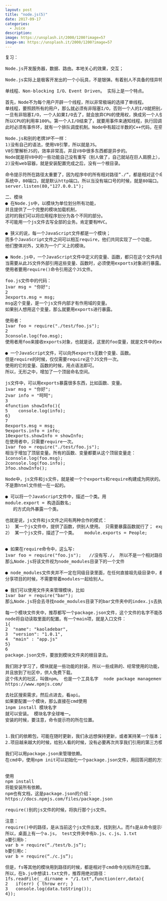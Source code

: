 ```yaml
---
layout: post
title: "node.js(5)"
date: 2017-09-17
categories:
  - Juice
description: 
image: https://unsplash.it/2000/1200?image=57
image-sm: https://unsplash.it/2000/1200?image=57
---
```



<pre>
复习：

Node.js开发服务器，数据、路由。本地关心的效果，交互；

Node.js实际上是极客开发出的一个小玩具，不是银弹。有着别人不具备的怪异特点：

单线程、Non-blocking I/O、Event Driven。 实际上是一个特点。

首先，Node不为每个用户开辟一个线程，所以非常极端的选择了单线程。
单线程，要照顾所有的用户，那么就必须有非阻塞I/O，否则一个人的I/O就把别人、自己都阻塞了。
一旦有非阻塞I/O，一个人如果I/O去了，就会放弃CPU的使用权，换成另一个人使用CPU（或者执行此人后面的语句）。
所以CPU的利用率100%。第一个人I/O结束了，就要用事件来通知线程，执行回调函数。
此时必须有事件环，就有一个排队调度机制。Node中有超过半数的C++代码，在搭建事件环。

Node.js和别的老牌3P不一样： 
1)没有自己的语法，使用V8引擎，所以就是JS。
V8引擎解析JS的，效率非常高，并且V8中很多东西都是异步的。
Node就是将V8中的一些功能自己没有重写（别人做了，自己就站在巨人肩膀上），移植到了服务器上。  
2)没有web容器，就是安装配置完成之后，没有一个根目录。  

命令提示符所在路径太重要了，因为程序中的所有相对路径”./”，都是相对这个命令提示符路径的，而不是相对于js文件自己。  
系统中，80端口，就是默认http端口。所以当没有端口号的时候，就是80端口。  
server.listen(80,"127.0.0.1");  

二、模块
● 在Node.js中，以模块为单位划分所有功能，
并且提供了一个完整的模块加载机制，
这时的我们可以将应用程序划分为各个不同的部分。
不可能用一个js文件去写全部的业务。肯定要有MVC。

● 狭义的说，每一个JavaScript文件都是一个模块；
而多个JavaScript文件之间可以相互require，他们共同实现了一个功能，
他们整体对外，又称为一个广义上的模块。

● Node.js中，一个JavaScript文件中定义的变量、函数，都只在这个文件内部有效。
当需要从此JS文件外部引用这些变量、函数时，必须使用exports对象进行暴露。
使用者要用require()命令引用这个JS文件。

foo.js文件中的代码：
1var msg = "你好";
2
3exports.msg = msg;
msg这个变量，是一个js文件内部才有作用域的变量。
如果别人想用这个变量，那么就要用exports进行暴露。

使用者：
1var foo = require("./test/foo.js");
2
3console.log(foo.msg);
使用者用foo来接收exports对象，也就是说，这里的foo变量，就是文件中的exports变量。

● 一个JavaScript文件，可以向外exports无数个变量、函数。
但是require的时候，仅仅需要require这个JS文件一次。
使用的它的变量、函数的时候，用点语法即可。
所以，无形之中，增加了一个顶层命名空间。

js文件中，可以用exports暴露很多东西，比如函数、变量。
1var msg = "你好";
2var info = "呵呵";
3
4function showInfo(){
5    console.log(info);
6}
7
8exports.msg = msg;
9exports.info = info;
10exports.showInfo = showInfo;
在使用者中，只需要require一次。
1var foo = require("./test/foo.js");
相当于增加了顶层变量。所有的函数、变量都要从这个顶层变量走：
1console.log(foo.msg);
2console.log(foo.info);
3foo.showInfo();

Node中，js文件和js文件，就是被一个个exports和require构建成为网状的。
不是靠html文件统一在一起的。

● 可以将一个JavaScript文件中，描述一个类。用
module.export = 构造函数名;
   的方式向外暴露一个类。

也就是说，js文件和js文件之间有两种合作的模式：
1） 某一个js文件中，提供了函数，供别人使用。 只需要暴露函数就行了； exports.msg=msg;
2） 某一个js文件，描述了一个类。   module.exports = People;


● 如果在require命令中，这么写:
1var foo = require("foo.js");   //没有写./， 所以不是一个相对路径。是一个特殊的路径
那么Node.js将该文件视为node_modules目录下的一个文件

● node_modules文件夹并不一定在同级目录里面，在任何直接祖先级目录中，都可以。甚至可以放到NODE_PATH环境变量的文件夹中。
分享项目的时候，不需要带着modules一起给别人。

● 我们可以使用文件夹来管理模块，比如
1var bar = require("bar"); 
那么Node.js将会去寻找node_modules目录下的bar文件夹中的index.js去执行。

每一个模块文件夹中，推荐都写一个package.json文件，这个文件的名字不能改。
node将自动读取里面的配置。有一个main项，就是入口文件：
1{
2  "name": "kaoladebar",
3  "version": "1.0.1",
4  "main" : "app.js"
5}
6
package.json文件，要放到模块文件夹的根目录去。

我们刚才学习了，模块就是一些功能的封装，所以一些成熟的、经常使用的功能，都有人封装成为了模块。
并且放到了社区中，供人免费下载。
这个伟大的社区，叫做npm。 也是一个工具名字  node package management
https://www.npmjs.com/

去社区搜索需求，然后点进去，看api。
如果要配置一个模块，那么直接在cmd使用
1npm install 模块名字
就可以安装。 模块名字全球唯一。
安装的时候，要注意，命令提示符的所在位置。


1.我们的依赖包，可能在随时更新，我们永远想保持更新，或者某持某一个版本；
2.项目越来越大的时候，给别人看的时候，没有必要再次共享我们引用的第三方模块。

我们可以用package.json来管理依赖。
在cmd中，使用npm init可以初始化一个package.json文件，用回答问题的方式生成一个新的package.json文件。


使用
npm install
将能安装所有依赖。
npm也有文档，这是package.json的介绍：
https://docs.npmjs.com/files/package.json

require()别的js文件的时候，将执行那个js文件。

注意：
require()中的路径，是从当前这个js文件出发，找到别人。而fs是从命令提示符找到别人。
所以，桌面上有一个a.js， test文件夹中有b.js、c.js、1.txt
a要引用b：
var b = require(“./test/b.js”);
b要引用c：
var b = require(“./c.js”);

但是，fs等其他的模块用到路径的时候，都是相对于cmd命令光标所在位置。
所以，在b.js中想读1.txt文件，推荐用绝对路径：
1fs.readFile(__dirname + "/1.txt",function(err,data){
2	if(err) { throw err; }
3	console.log(data.toString());
4});

</pre>
